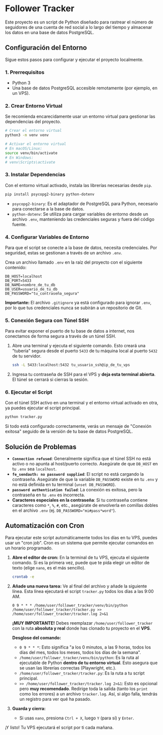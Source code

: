 # Follower Tracker

Este proyecto es un script de Python diseñado para rastrear el número de seguidores de una cuenta de red social a lo largo del tiempo y almacenar los datos en una base de datos PostgreSQL.

## Configuración del Entorno

Sigue estos pasos para configurar y ejecutar el proyecto localmente.

### 1. Prerrequisitos

- Python 3
- Una base de datos PostgreSQL accesible remotamente (por ejemplo, en un VPS).

### 2. Crear Entorno Virtual

Se recomienda encarecidamente usar un entorno virtual para gestionar las dependencias del proyecto.

```bash
# Crear el entorno virtual
python3 -m venv venv

# Activar el entorno virtual
# En macOS/Linux:
source venv/bin/activate
# En Windows:
# venv\Scripts\activate
```

### 3. Instalar Dependencias

Con el entorno virtual activado, instala las librerías necesarias desde `pip`.

```bash
pip install psycopg2-binary python-dotenv
```
- `psycopg2-binary`: Es el adaptador de PostgreSQL para Python, necesario para conectarse a la base de datos.
- `python-dotenv`: Se utiliza para cargar variables de entorno desde un archivo `.env`, manteniendo las credenciales seguras y fuera del código fuente.

### 4. Configurar Variables de Entorno

Para que el script se conecte a la base de datos, necesita credenciales. Por seguridad, estas se gestionan a través de un archivo `.env`.

Crea un archivo llamado `.env` en la raíz del proyecto con el siguiente contenido:

```
DB_HOST=localhost
DB_PORT=5433
DB_NAME=nombre_de_tu_db
DB_USER=usuario_de_tu_db
DB_PASSWORD="tu_contraseña_segura"
```
**Importante:** El archivo `.gitignore` ya está configurado para ignorar `.env`, por lo que tus credenciales nunca se subirán a un repositorio de Git.

### 5. Conexión Segura con Túnel SSH

Para evitar exponer el puerto de tu base de datos a internet, nos conectamos de forma segura a través de un túnel SSH.

1.  Abre una terminal y ejecuta el siguiente comando. Esto creará una "tubería" segura desde el puerto `5433` de tu máquina local al puerto `5432` de tu servidor.

    ```bash
    ssh -L 5433:localhost:5432 tu_usuario_ssh@ip_de_tu_vps
    ```
2.  Ingresa tu contraseña de SSH para el VPS y **deja esta terminal abierta**. El túnel se cerrará si cierras la sesión.

### 6. Ejecutar el Script

Con el túnel SSH activo en una terminal y el entorno virtual activado en otra, ya puedes ejecutar el script principal.

```bash
python tracker.py
```

Si todo está configurado correctamente, verás un mensaje de "Conexión exitosa" seguido de la versión de tu base de datos PostgreSQL.

## Solución de Problemas

- **`Connection refused`**: Generalmente significa que el túnel SSH no está activo o no apunta al host/puerto correcto. Asegúrate de que `DB_HOST` en tu `.env` sea `localhost`.
- **`fe_sendauth: no password supplied`**: El script no está cargando la contraseña. Asegúrate de que la variable `DB_PASSWORD` existe en tu `.env` y no está definida en tu terminal (`unset DB_PASSWORD`).
- **`password authentication failed`**: La conexión es exitosa, pero la contraseña en tu `.env` es incorrecta.
- **Caracteres especiales en la contraseña**: Si tu contraseña contiene caracteres como `*`, `%`, `#`, etc., asegúrate de envolverla en comillas dobles en el archivo `.env` (ej. `DB_PASSWORD="mi#pass*word"`).

## Automatización con Cron

Para ejecutar este script automáticamente todos los días en tu VPS, puedes usar un "cron job". Cron es un sistema que permite ejecutar comandos en un horario programado.

1.  **Abre el editor de cron:**
    En la terminal de tu VPS, ejecuta el siguiente comando. Si es la primera vez, puede que te pida elegir un editor de texto (elige `nano`, es el más sencillo).
    ```bash
    crontab -e
    ```

2.  **Añade una nueva tarea:**
    Ve al final del archivo y añade la siguiente línea. Esta línea ejecutará el script `tracker.py` todos los días a las 9:00 AM.

    ```cron
    0 9 * * * /home/user/follower_tracker/venv/bin/python /home/user/follower_tracker/tracker.py >> /home/user/follower_tracker/tracker.log 2>&1
    ```

    **¡MUY IMPORTANTE!** Debes reemplazar `/home/user/follower_tracker` con la ruta **absoluta y real** donde has clonado tu proyecto en el **VPS**.

    **Desglose del comando:**
    *   `0 9 * * *`: Esto significa "a los 0 minutos, a las 9 horas, todos los días del mes, todos los meses, todos los días de la semana".
    *   `/home/user/follower_tracker/venv/bin/python`: Es la ruta al ejecutable de Python **dentro de tu entorno virtual**. Esto asegura que se usan las librerías correctas (Playwright, etc.).
    *   `/home/user/follower_tracker/tracker.py`: Es la ruta a tu script principal.
    *   `>> /home/user/follower_tracker/tracker.log 2>&1`: Esto es opcional pero **muy recomendado**. Redirige toda la salida (tanto los `print` como los errores) a un archivo `tracker.log`. Así, si algo falla, tendrás un registro para ver qué ha pasado.

3.  **Guarda y cierra:**
    *   Si usas `nano`, presiona `Ctrl + X`, luego `Y` (para sí) y `Enter`.

¡Y listo! Tu VPS ejecutará el script por ti cada mañana. 